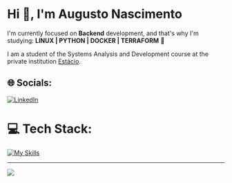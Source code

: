 # Hi 👋, I'm Augusto Nascimento

I'm currently focused on **Backend** development, and that's why I'm studying: **LINUX | PYTHON | DOCKER | TERRAFORM** 🚀

I am a student of the Systems Analysis and Development course at the private institution [Estácio](https://estacio.br/).






## 🌐 Socials:
[![LinkedIn](https://img.shields.io/badge/LinkedIn-%230077B5.svg?logo=linkedin&logoColor=white)](https://www.linkedin.com/in/augustoalmeidadev/) 

# 💻 Tech Stack:
[![My Skills](https://skillicons.dev/icons?i=python,aws,terraform,docker,linux,gitlab,githubactions,grafana&perline=8)](https://github.com/AugustNasc/)

---
[![](https://visitcount.itsvg.in/api?id=AugustNasc&icon=0&color=0)](https://visitcount.itsvg.in)
